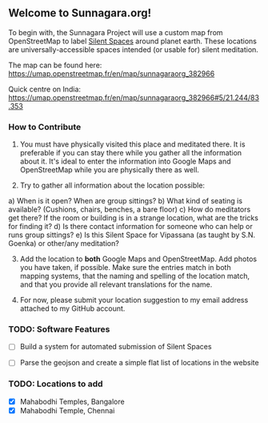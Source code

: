 ## Welcome to Sunnagara.org!

To begin with, the Sunnagara Project will use a custom map from OpenStreetMap to label [Silent Spaces](https://medium.com/siggu/silent-spaces-160d3a44fa3d) around planet earth. These locations are universally-accessible spaces intended (or usable for) silent meditation.

The map can be found here: https://umap.openstreetmap.fr/en/map/sunnagaraorg_382966

Quick centre on India: https://umap.openstreetmap.fr/en/map/sunnagaraorg_382966#5/21.244/83.353


### How to Contribute

1. You must have physically visited this place and meditated there. It is preferable if you can stay there while you gather all the information about it. It's ideal to enter the information into Google Maps and OpenStreetMap while you are physically there as well.

2. Try to gather all information about the location possible:

  a) When is it open? When are group sittings?
  b) What kind of seating is available? (Cushions, chairs, benches, a bare floor)
  c) How do meditators get there? If the room or building is in a strange location, what are the tricks for finding it?
  d) Is there contact information for someone who can help or runs group sittings?
  e) Is this Silent Space for Vipassana (as taught by S.N. Goenka) or other/any meditation?

3. Add the location to **both** Google Maps and OpenStreetMap. Add photos you have taken, if possible. Make sure the entries match in both mapping systems, that the naming and spelling of the location match, and that you provide all relevant translations for the name.

4. For now, please submit your location suggestion to my email address attached to my GitHub account.


### TODO: Software Features

- [ ] Build a system for automated submission of Silent Spaces
- [ ] Parse the geojson and create a simple flat list of locations in the website


### TODO: Locations to add

- [x] Mahabodhi Temples, Bangalore
- [x] Mahabodhi Temple, Chennai
